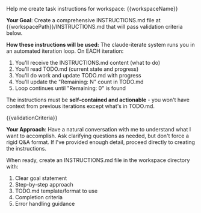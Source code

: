 Help me create task instructions for workspace: {{workspaceName}}

**Your Goal**: Create a comprehensive INSTRUCTIONS.md file at {{workspacePath}}/INSTRUCTIONS.md that will pass validation criteria below.

**How these instructions will be used:**
The claude-iterate system runs you in an automated iteration loop. On EACH iteration:
1. You'll receive the INSTRUCTIONS.md content (what to do)
2. You'll read TODO.md (current state and progress)
3. You'll do work and update TODO.md with progress
4. You'll update the "Remaining: N" count in TODO.md
5. Loop continues until "Remaining: 0" is found

The instructions must be **self-contained and actionable** - you won't have context from previous iterations except what's in TODO.md.

{{validationCriteria}}

**Your Approach**:
Have a natural conversation with me to understand what I want to accomplish. Ask clarifying questions as needed, but don't force a rigid Q&A format. If I've provided enough detail, proceed directly to creating the instructions.

When ready, create an INSTRUCTIONS.md file in the workspace directory with:
1. Clear goal statement
2. Step-by-step approach
3. TODO.md template/format to use
4. Completion criteria
5. Error handling guidance
